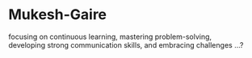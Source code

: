 # Mukesh-Gaire
focusing on continuous learning, mastering problem-solving,<br> developing strong communication skills, and embracing challenges ...?
